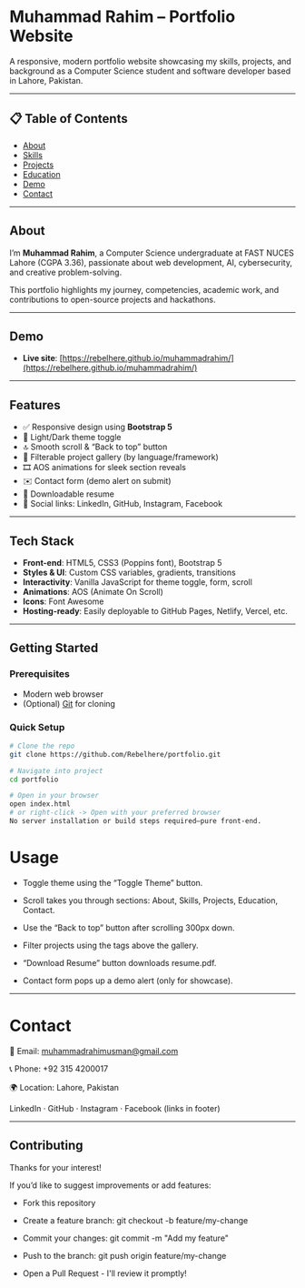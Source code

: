 # Muhammad Rahim – Portfolio Website 

A responsive, modern portfolio website showcasing my skills, projects, and background as a Computer Science student and software developer based in Lahore, Pakistan.

---

## 📋 Table of Contents

- [About](#about)
- [Skills](#Skills)
- [Projects](#Projects)
- [Education](#education)
- [Demo](#demo)
- [Contact](#contact)

---

## About

I’m **Muhammad Rahim**, a Computer Science undergraduate at FAST NUCES Lahore (CGPA 3.36), passionate about web development, AI, cybersecurity, and creative problem-solving.

This portfolio highlights my journey, competencies, academic work, and contributions to open-source projects and hackathons.

---

## Demo

- **Live site**: [https://rebelhere.github.io/muhammadrahim/](https://rebelhere.github.io/muhammadrahim/)  

---

## Features

- ✅ Responsive design using **Bootstrap 5**
- 🎨 Light/Dark theme toggle
- 🔝 Smooth scroll & “Back to top” button
- 📖 Filterable project gallery (by language/framework)
- 🎞️ AOS animations for sleek section reveals
- ✉️ Contact form (demo alert on submit)
- 📄 Downloadable resume
- 📱 Social links: LinkedIn, GitHub, Instagram, Facebook

---

## Tech Stack

- **Front-end**: HTML5, CSS3 (Poppins font), Bootstrap 5
- **Styles & UI**: Custom CSS variables, gradients, transitions
- **Interactivity**: Vanilla JavaScript for theme toggle, form, scroll
- **Animations**: AOS (Animate On Scroll)
- **Icons**: Font Awesome
- **Hosting-ready**: Easily deployable to GitHub Pages, Netlify, Vercel, etc.

---

## Getting Started

### Prerequisites

- Modern web browser
- (Optional) [Git](https://git-scm.com/) for cloning

### Quick Setup

```bash
# Clone the repo
git clone https://github.com/Rebelhere/portfolio.git

# Navigate into project
cd portfolio

# Open in your browser
open index.html
# or right-click -> Open with your preferred browser
No server installation or build steps required—pure front-end.
```
# Usage
- Toggle theme using the “Toggle Theme” button.

- Scroll takes you through sections: About, Skills, Projects, Education, Contact.

- Use the “Back to top” button after scrolling 300px down.

- Filter projects using the tags above the gallery.

- “Download Resume” button downloads resume.pdf.

- Contact form pops up a demo alert (only for showcase).

---

# Contact
📧 Email: muhammadrahimusman@gmail.com

📞 Phone: +92 315 4200017

🌍 Location: Lahore, Pakistan

LinkedIn · GitHub · Instagram · Facebook (links in footer)

---
## Contributing
Thanks for your interest!

If you’d like to suggest improvements or add features:

- Fork this repository

- Create a feature branch: git checkout -b feature/my-change

- Commit your changes: git commit -m "Add my feature"

- Push to the branch: git push origin feature/my-change

- Open a Pull Request - I'll review it promptly!
